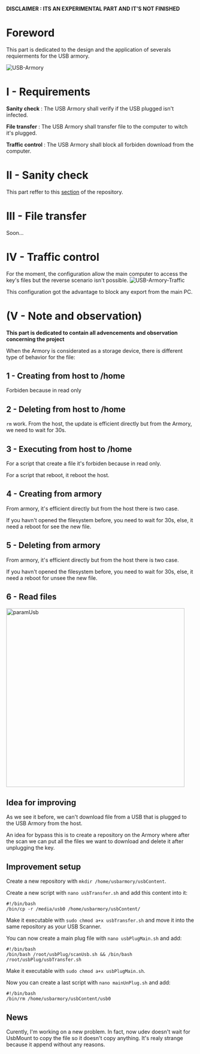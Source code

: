 **DISCLAIMER : ITS AN EXPERIMENTAL PART AND IT'S NOT FINISHED**

# Foreword
This part is dedicated to the design and the application of severals requierments for the USB armory.

![USB-Armory](https://user-images.githubusercontent.com/115619908/215988459-6f9821be-21ea-47f6-9442-b856f0a5ce15.png)

# I - Requirements
**Sanity check** : The USB Armory shall verify if the USB plugged isn't infected.

**File transfer** : The USB Armory shall transfer file to the computer to witch it's plugged.

**Traffic control** : The USB Armory shall block all forbiden download from the computer.

# II - Sanity check
This part reffer to this [section](https://github.com/P4ti3nn3/USB-Armory-Setup/tree/main/Secured-USB/1-ClamAV) of the repository.

# III - File transfer
Soon...

# IV - Traffic control
For the moment, the configuration allow the main computer to access the key's files but the reverse scenario isn't possible.
![USB-Armory-Traffic](https://user-images.githubusercontent.com/115619908/216015933-190c2bb5-0e16-41ce-8a9f-a4c842d50042.png)

This configuration got the advantage to block any export from the main PC.

# (V - Note and observation)
**This part is dedicated to contain all advencements and observation concerning the project**

When the Armory is considerated as a storage device, there is different type of behavior for the file:

## 1 - Creating from host to /home
Forbiden because in read only

## 2 - Deleting from host to /home
`rm` work. From the host, the update is efficient directly but from the Armory, we need to wait for 30s.

## 3 - Executing from host to /home
For a script that create a file it's forbiden because in read only.

For a script that reboot, it reboot the host.

## 4 - Creating from armory
From armory, it's efficient directly but from the host there is two case. 

If you havn't opened the filesystem before, you need to wait for 30s, else, it need a reboot for see the new file. 

## 5 - Deleting from armory
From armory, it's efficient directly but from the host there is two case. 

If you havn't opened the filesystem before, you need to wait for 30s, else, it need a reboot for unsee the new file. 

## 6 - Read files

<img width="476" alt="paramUsb" src="https://user-images.githubusercontent.com/115619908/220124169-2ff3a3f9-bc5e-4472-940e-bb42c7a872b1.png">

## Idea for improving
As we see it before, we can't download file from a USB that is plugged to the USB Armory from the host.

An idea for bypass this is to create a repository on the Armory where after the scan we can put all the files we want to download and delete it after unplugging the key.

## Improvement setup
Create a new repository with `mkdir /home/usbarmory/usbContent`.

Create a new script with `nano usbTransfer.sh` and add this content into it:

    #!/bin/bash
    /bin/cp -r /media/usb0 /home/usbarmory/usbContent/
    
Make it executable with `sudo chmod a+x usbTransfer.sh` and move it into the same repository as your USB Scanner.

You can now create a main plug file with `nano usbPlugMain.sh` and add:

    #!/bin/bash
    /bin/bash /root/usbPlug/scanUsb.sh && /bin/bash /root/usbPlug/usbTransfer.sh
    
Make it executable with `sudo chmod a+x usbPlugMain.sh`.

Now you can create a last script with `nano mainUnPlug.sh` and add:

    #!/bin/bash
    /bin/rm /home/usbarmory/usbContent/usb0
    
## News
Curently, I'm working on a new problem. In fact, now udev doesn't wait for UsbMount to copy the file so it doesn't copy anything. It's realy strange because it append without any reasons.

